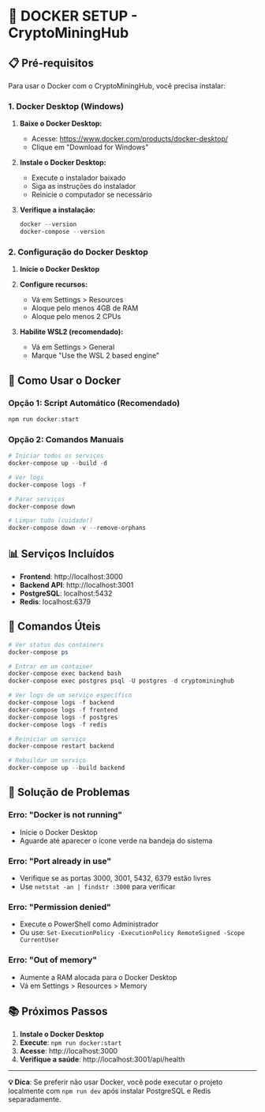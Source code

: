 # 🐳 **DOCKER SETUP - CryptoMiningHub**

## 📋 **Pré-requisitos**

Para usar o Docker com o CryptoMiningHub, você precisa instalar:

### **1. Docker Desktop (Windows)**

1. **Baixe o Docker Desktop:**
   - Acesse: https://www.docker.com/products/docker-desktop/
   - Clique em "Download for Windows"

2. **Instale o Docker Desktop:**
   - Execute o instalador baixado
   - Siga as instruções do instalador
   - Reinicie o computador se necessário

3. **Verifique a instalação:**
   ```powershell
   docker --version
   docker-compose --version
   ```

### **2. Configuração do Docker Desktop**

1. **Inicie o Docker Desktop**
2. **Configure recursos:**
   - Vá em Settings > Resources
   - Aloque pelo menos 4GB de RAM
   - Aloque pelo menos 2 CPUs

3. **Habilite WSL2 (recomendado):**
   - Vá em Settings > General
   - Marque "Use the WSL 2 based engine"

## 🚀 **Como Usar o Docker**

### **Opção 1: Script Automático (Recomendado)**
```powershell
npm run docker:start
```

### **Opção 2: Comandos Manuais**
```powershell
# Iniciar todos os serviços
docker-compose up --build -d

# Ver logs
docker-compose logs -f

# Parar serviços
docker-compose down

# Limpar tudo (cuidado!)
docker-compose down -v --remove-orphans
```

## 📊 **Serviços Incluídos**

- **Frontend**: http://localhost:3000
- **Backend API**: http://localhost:3001
- **PostgreSQL**: localhost:5432
- **Redis**: localhost:6379

## 🔧 **Comandos Úteis**

```powershell
# Ver status dos containers
docker-compose ps

# Entrar em um container
docker-compose exec backend bash
docker-compose exec postgres psql -U postgres -d cryptomininghub

# Ver logs de um serviço específico
docker-compose logs -f backend
docker-compose logs -f frontend
docker-compose logs -f postgres
docker-compose logs -f redis

# Reiniciar um serviço
docker-compose restart backend

# Rebuildar um serviço
docker-compose up --build backend
```

## 🐛 **Solução de Problemas**

### **Erro: "Docker is not running"**
- Inicie o Docker Desktop
- Aguarde até aparecer o ícone verde na bandeja do sistema

### **Erro: "Port already in use"**
- Verifique se as portas 3000, 3001, 5432, 6379 estão livres
- Use `netstat -an | findstr :3000` para verificar

### **Erro: "Permission denied"**
- Execute o PowerShell como Administrador
- Ou use: `Set-ExecutionPolicy -ExecutionPolicy RemoteSigned -Scope CurrentUser`

### **Erro: "Out of memory"**
- Aumente a RAM alocada para o Docker Desktop
- Vá em Settings > Resources > Memory

## 📚 **Próximos Passos**

1. **Instale o Docker Desktop**
2. **Execute**: `npm run docker:start`
3. **Acesse**: http://localhost:3000
4. **Verifique a saúde**: http://localhost:3001/api/health

---

**💡 Dica**: Se preferir não usar Docker, você pode executar o projeto localmente com `npm run dev` após instalar PostgreSQL e Redis separadamente.

